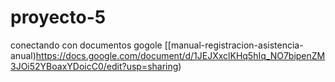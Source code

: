 # proyecto-5
conectando con documentos gogole
[[manual-registracion-asistencia-anual)https://docs.google.com/document/d/1JEJXxclKHq5hIq_NO7bipenZM3JOi52YBoaxYDoicC0/edit?usp=sharing)
